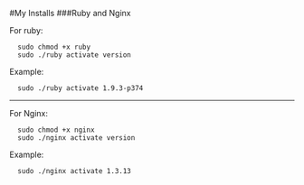 #My Installs
###Ruby and Nginx

For ruby:

      sudo chmod +x ruby
      sudo ./ruby activate version

Example:

      sudo ./ruby activate 1.9.3-p374

---

For Nginx:

      sudo chmod +x nginx
      sudo ./nginx activate version

Example:

      sudo ./nginx activate 1.3.13
